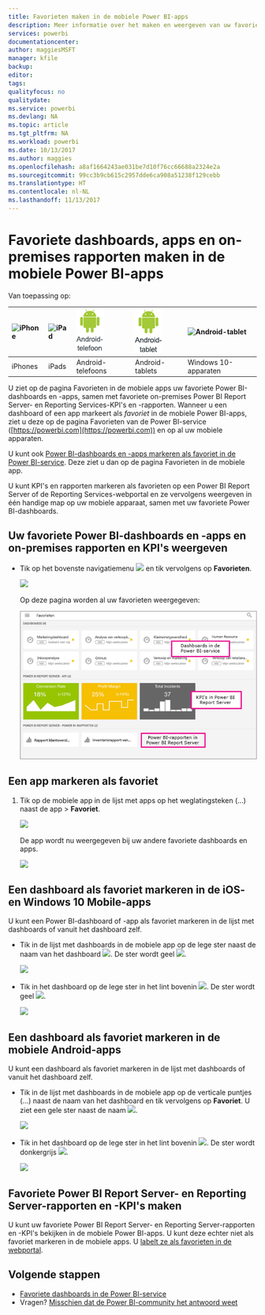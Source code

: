 ```yaml
---
title: Favorieten maken in de mobiele Power BI-apps
description: Meer informatie over het maken en weergeven van uw favoriete Power BI-dashboards en -apps en rapporten en KPI's van Power BI Report Server en Reporting Services in de mobiele apps.
services: powerbi
documentationcenter: 
author: maggiesMSFT
manager: kfile
backup: 
editor: 
tags: 
qualityfocus: no
qualitydate: 
ms.service: powerbi
ms.devlang: NA
ms.topic: article
ms.tgt_pltfrm: NA
ms.workload: powerbi
ms.date: 10/13/2017
ms.author: maggies
ms.openlocfilehash: a8af1664243ae031be7d10f76cc66688a2324e2a
ms.sourcegitcommit: 99cc3b9cb615c2957dde6ca908a51238f129cebb
ms.translationtype: HT
ms.contentlocale: nl-NL
ms.lasthandoff: 11/13/2017
---
```

# <a name="make-favorite-dashboards-apps-and-on-premises-reports-in-the-power-bi-mobile-apps"></a>Favoriete dashboards, apps en on-premises rapporten maken in de mobiele Power BI-apps
Van toepassing op:

| ![iPhone](media/mobile-apps-favorites/iphone-logo-50-px.png) | ![iPad](media/mobile-apps-favorites/ipad-logo-50-px.png) | ![Android-telefoon](media/mobile-apps-favorites/android-phone-logo-50-px.png) | ![Android-tablet](media/mobile-apps-favorites/android-tablet-logo-50-px.png) | ![Android-tablet](media/mobile-apps-favorites/win-10-logo-50-px.png) |
|:--- |:--- |:--- |:--- |:--- |
| iPhones |iPads |Android-telefoons |Android-tablets |Windows 10-apparaten |

U ziet op de pagina Favorieten in de mobiele apps uw favoriete Power BI-dashboards en -apps, samen met favoriete on-premises Power BI Report Server- en Reporting Services-KPI's en -rapporten. Wanneer u een dashboard of een app markeert als *favoriet* in de mobiele Power BI-apps, ziet u deze op de pagina Favorieten van de Power BI-service ([https://powerbi.com](https://powerbi.com)) en op al uw mobiele apparaten. 

U kunt ook [Power BI-dashboards en -apps markeren als favoriet in de Power BI-service](service-dashboard-favorite.md). Deze ziet u dan op de pagina Favorieten in de mobiele app.

U kunt KPI's en rapporten markeren als favorieten op een Power BI Report Server of de Reporting Services-webportal en ze vervolgens weergeven in één handige map op uw mobiele apparaat, samen met uw favoriete Power BI-dashboards.

## <a name="view-your-favorite-power-bi-dashboards-and-apps-and-on-premises-reports-and-kpis"></a>Uw favoriete Power BI-dashboards en -apps en on-premises rapporten en KPI's weergeven
* Tik op het bovenste navigatiemenu ![](media/mobile-apps-favorites/power-bi-iphone-global-nav-button.png) en tik vervolgens op **Favorieten**.
  
  ![](media/mobile-apps-favorites/power-bi-ipad-faves-pbi-report-server.png)
  
  Op deze pagina worden al uw favorieten weergegeven:
  
  ![](media/mobile-apps-favorites/power-bi-ipad-favorites.png)

## <a name="make-an-app-a-favorite"></a>Een app markeren als favoriet
1. Tik op de mobiele app in de lijst met apps op het weglatingsteken (...) naast de app > **Favoriet**.
   
    ![](media/mobile-apps-favorites/power-bi-android-favorite-app-ellipsis.png)
   
    De app wordt nu weergegeven bij uw andere favoriete dashboards en apps.
   
    ![](media/mobile-apps-favorites/power-bi-android-favorite-apps.png)

## <a name="make-a-dashboard-a-favorite-in-the-ios-and-windows-10-mobile-apps"></a>Een dashboard als favoriet markeren in de iOS- en Windows 10 Mobile-apps
U kunt een Power BI-dashboard of -app als favoriet markeren in de lijst met dashboards of vanuit het dashboard zelf.

* Tik in de lijst met dashboards in de mobiele app op de lege ster naast de naam van het dashboard ![](media/mobile-apps-favorites/power-bi-mobile-not-favorite-icon.png). De ster wordt geel ![](media/mobile-apps-favorites/power-bi-mobile-yes-favorite-icon.png).
  
    ![](media/mobile-apps-favorites/power-bi-mobile-make-dashboard-favorite.png)
* Tik in het dashboard op de lege ster in het lint bovenin ![](media/mobile-apps-favorites/power-bi-mobile-not-favorite-icon.png). De ster wordt geel ![](media/mobile-apps-favorites/power-bi-mobile-yes-favorite-icon.png).
  
    ![](media/mobile-apps-favorites/power-bi-mobile-favorite-selected.png)

## <a name="make-a-dashboard-a-favorite-in-the-android-mobile-apps"></a>Een dashboard als favoriet markeren in de mobiele Android-apps
U kunt een dashboard als favoriet markeren in de lijst met dashboards of vanuit het dashboard zelf.

* Tik in de lijst met dashboards in de mobiele app op de verticale puntjes (...) naast de naam van het dashboard en tik vervolgens op **Favoriet**. U ziet een gele ster naast de naam ![](media/mobile-apps-favorites/power-bi-mobile-yes-favorite-icon.png).
  
    ![](media/mobile-apps-favorites/power-bi-android-make-favorite.png)
* Tik in het dashboard op de lege ster in het lint bovenin ![](media/mobile-apps-favorites/power-bi-mobile-not-favorite-icon.png). De ster wordt donkergrijs ![](media/mobile-apps-favorites/power-bi-android-favorite-icon.png).
  
    ![](media/mobile-apps-favorites/power-bi-android-favorite-in-dashboard.png)

## <a name="make-favorite-power-bi-report-server-and-reporting-services-reports-and-kpis"></a>Favoriete Power BI Report Server- en Reporting Server-rapporten en -KPI's maken
U kunt uw favoriete Power BI Report Server- en Reporting Server-rapporten en -KPI's bekijken in de mobiele Power BI-apps. U kunt deze echter niet als favoriet markeren in de mobiele apps. U [labelt ze als favorieten in de webportal](report-server/getting-around.md#tag-your-favorite-reports-and-kpis). 

## <a name="next-steps"></a>Volgende stappen
* [Favoriete dashboards in de Power BI-service](service-dashboard-favorite.md) 
* Vragen? [Misschien dat de Power BI-community het antwoord weet](http://community.powerbi.com/)

